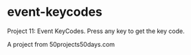# event-keycodes

Project 11: Event KeyCodes. Press any key to get the key code.

A project from 50projects50days.com
